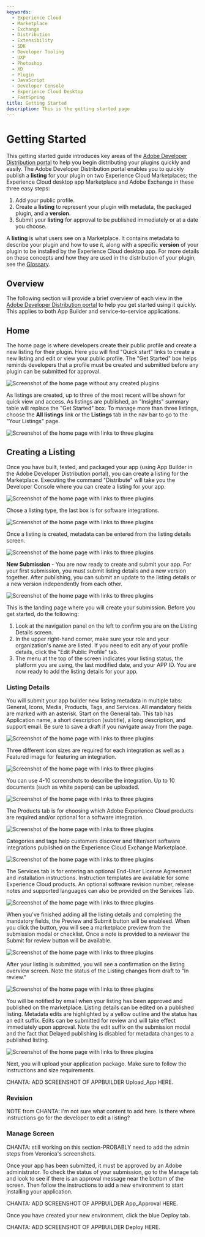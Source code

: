 ```yaml
---
keywords:
  - Experience Cloud
  - Marketplace
  - Exchange
  - Distribution
  - Extensibility
  - SDK
  - Developer Tooling
  - UXP
  - Photoshop
  - XD
  - Plugin
  - JavaScript
  - Developer Console
  - Experience Cloud Desktop
  - FastSpring
title: Getting Started
description: This is the getting started page
---
```


# Getting Started

This getting started guide introduces key areas of the [Adobe Developer Distribution portal](/distribute/home) to help you begin distributing your plugins quickly and easily. The Adobe Developer Distribution portal enables you to quickly publish a **listing** for your plugin on two Experience Cloud Marketplaces; the Experience Cloud desktop app Marketplace and Adobe Exchange in these three easy steps:

1. Add your public profile.
2. Create a **listing** to represent your plugin with metadata, the packaged plugin, and a **version**.
3. Submit your **listing** for approval to be published immediately or at a date you choose.

<InlineAlert slots="text" variant="help"/>

A **listing** is what users see on a Marketplace. It contains metadata to describe your plugin and how to use it, along with a specific **version** of your plugin to be installed by the Experience Cloud desktop app. For more details on these concepts and how they are used in the distribution of your plugin, see the [Glossary](./glossary.md).

## Overview

The following section will provide a brief overview of each view in the [Adobe Developer Distribution portal](/distribute/home) to help you get started using it quickly. This applies to both App Builder and service-to-service applications. 

## Home

The home page is where developers create their public profile and create a new listing for their plugin. Here you will find "Quick start" links to create a new listing and edit or view your public profile. The "Get Started" box helps reminds developers that a profile must be created and submitted before any plugin can be submitted for approval.

![Screenshot of the home page without any created plugins](../images/DD_Home_first_time_user_sm.jpg)

As listings are created, up to three of the most recent will be shown for quick view and access. As listings are published, an "Insights" summary table will replace the "Get Started" box. To manage more than three listings, choose the **All listings** link or the **Listings** tab in the nav bar to go to the "Your Listings" page.

![Screenshot of the home page with links to three plugins](../images/DD_Home_returning_user.png)

## Creating a Listing

Once you have built, tested, and packaged your app (using App Builder in the Adobe Developer Distribution portal), you can create a listing for the Marketplace. Executing the command "Distribute" will take you the Developer Console where you can create a listing for your app. 

![Screenshot of the home page with links to three plugins](../images/AppBuild_1Create_a_New_Listing_Blank.png)

Chose a listing type, the last box is for software integrations.

![Screenshot of the home page with links to three plugins](../images/AppBuild_2Choose_Listing_Type.png)

Once a listing is created, metadata can be entered from the listing details screen.

![Screenshot of the home page with links to three plugins](../images/AppBuild_3Review_and_Edit_Listing.png)

**New Submission** - You are now ready to create and submit your app. For your first submission, you must submit listing details and a new version together. After publishing, you can submit an update to the listing details or a new version independently from each other. 

![Screenshot of the home page with links to three plugins](../images/AppBuild_4General_Tab.png)

This is the landing page where you will create your submission. Before you get started, do the following: 

1. Look at the navigation panel on the left to confirm you are on the Listing Details screen.
2. In the upper right-hand corner, make sure your role and your organization's name are listed. If you need to edit any of your profile details, click the "Edit Public Profile" tab.
3. The menu at the top of the screen indicates your listing status, the platform you are using, the last modified date, and your APP ID. You are now ready to add the listing details for your app. 

### Listing Details

You will submit your app builder new listing metadata in multiple tabs: General, Icons, Media, Products, Tags, and Services. All mandatory fields are marked with an asterisk. Start on the General tab. This tab has Application name, a short description (subtitle), a long description, and support email.  Be sure to save a draft if you navigate away from the page.

![Screenshot of the home page with links to three plugins](../images/AppBuild_4General_Tab.png)

Three different icon sizes are required for each integration as well as a Featured image for featuring an integration.

![Screenshot of the home page with links to three plugins](../images/AppBuild_5Icons.png)

You can use 4-10 screenshots to describe the integration. Up to 10 documents (such as white papers) can be uploaded.

![Screenshot of the home page with links to three plugins](../images/AppBuild_6Screenshots.png)

The Products tab is for choosing which Adobe Experience Cloud products are required and/or optional for a software integration.

![Screenshot of the home page with links to three plugins](../images/AppBuild_7Products_Tab.png)

Categories and tags help customers discover and filter/sort software integrations published on the Experience Cloud Exchange Marketplace.

![Screenshot of the home page with links to three plugins](../images/AppBuild_8Categories_Tab.png)

The Services tab is for entering an optional End-User License Agreement and installation instructions.  Instruction templates are available for some Experience Cloud products.  An optional software revision number, release notes and supported languages can also be provided on the Services Tab.

![Screenshot of the home page with links to three plugins](../images/AppBuild_9Services_Tab.png)

When you've finished adding all the listing details and completing the mandatory fields, the Preview and Submit button will be enableed. When you click the button, you will see a marketplace preview from the submission modal or checklist. Once a note is provided to a reviewer the Submit for review button will be available.

![Screenshot of the home page with links to three plugins](../images/AppBuild_10Preview_and_Submit.png)

After your listing is submitted, you will see a confirmation on the listing overview screen. Note the status of the Listing changes from draft to “In review."

![Screenshot of the home page with links to three plugins](../images/AppBuild_11Confirmation_Message.png)

You will be notified by email when your listing has been approved and published on the marketplace. Listing details can be edited on a published listing. Metadata edits are highlighted by a yellow outline and the status has an edit suffix.  Edits can be submitted for review and will take effect immediately upon approval. Note the edit suffix on the submission modal and the fact that Delayed publishing is disabled for metadata changes to a published listing.

![Screenshot of the home page with links to three plugins](../images/AppBuild_12Edit_Submission.png)

Next, you will upload your application package. Make sure to follow the instructions and size requirements. 

CHANTA: ADD SCREENSHOT OF APPBUILDER Upload_App HERE. 

### Revision

NOTE from CHANTA: I'm not sure what content to add here. Is there where instructions go for the developer to edit a listing? 


### Manage Screen 

CHANTA: still working on this section-PROBABLY need to add the admin steps from Veronica's screenshots. 

Once your app has been submitted, it must be approved by an Adobe administrator. To check the status of your submission, go to the Manage tab and look to see if there is an approval message near the bottom of the screen. Then follow the instructions to add a new environment to start installing your application. 

CHANTA: ADD SCREENSHOT OF APPBUILDER App_Approval HERE. 

Once you have created your new environment, click the blue Deploy tab.

CHANTA: ADD SCREENSHOT OF APPBUILDER Deploy HERE. 

